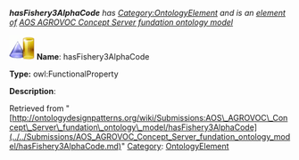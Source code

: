 ___hasFishery3AlphaCode__ has [Category:OntologyElement](../../Category/OntologyElement.md "Category:OntologyElement") and is an [element of](../../Property/ElementOf.md "Property:ElementOf") [AOS AGROVOC Concept Server fundation ontology model](../../Submissions/AOS_AGROVOC_Concept_Server_fundation_ontology_model.md "Submissions:AOS AGROVOC Concept Server fundation ontology model")_


  




[![ObjectProperty](../../images/thumb/c/c3/ObjectProperty.gif/45px-ObjectProperty.gif)](../../Image/ObjectProperty.gif.md "ObjectProperty")
__Name__: hasFishery3AlphaCode 


__Type:__ owl:FunctionalProperty 


__Description__: 





Retrieved from "[http://ontologydesignpatterns.org/wiki/Submissions:AOS\_AGROVOC\_Concept\_Server\_fundation\_ontology\_model/hasFishery3AlphaCode](../../Submissions/AOS_AGROVOC_Concept_Server_fundation_ontology_model/hasFishery3AlphaCode.md)"
 [Category](http://ontologydesignpatterns.org/wiki/Special:Categories "Special:Categories"): [OntologyElement](../../Category/OntologyElement.md "Category:OntologyElement")